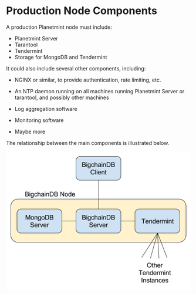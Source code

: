<!---
Copyright © 2020 Interplanetary Database Association e.V.,
Planetmint and IPDB software contributors.
SPDX-License-Identifier: (Apache-2.0 AND CC-BY-4.0)
Code is Apache-2.0 and docs are CC-BY-4.0
--->

# Production Node Components

A production Planetmint node must include:

* Planetmint Server
* Tarantool
* Tendermint
* Storage for MongoDB and Tendermint

It could also include several other components, including:

* NGINX or similar, to provide authentication, rate limiting, etc.
* An NTP daemon running on all machines running Planetmint Server or tarantool, and possibly other machines

* Log aggregation software
* Monitoring software
* Maybe more

The relationship between the main components is illustrated below.

![Components of a production node](../../_static/Node-components.png)

